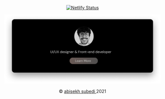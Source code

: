 <div align="center">

[![Netlify Status](https://api.netlify.com/api/v1/badges/36d1c342-99b8-41d0-86c7-2b622f8c2290/deploy-status)](https://app.netlify.com/sites/optimistic-almeida-3452c2/deploys)

</div>



<img src="Group 5.png">

<p align="center">&copy; <a href="https://abisekh.ml"> abisekh subedi </a> 2021</p>

